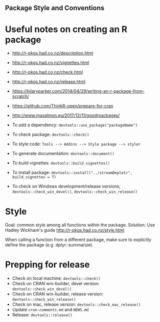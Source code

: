 ## Package Style and Conventions

# Useful notes on creating an R package
- http://r-pkgs.had.co.nz/description.html
- http://r-pkgs.had.co.nz/vignettes.html
- http://r-pkgs.had.co.nz/check.html
- http://r-pkgs.had.co.nz/release.html
- https://hilaryparker.com/2014/04/29/writing-an-r-package-from-scratch/
- https://github.com/ThinkR-open/prepare-for-cran
- http://www.masalmon.eu/2017/12/11/goodrpackages/

- To add a dependency: `devtools::use_package("packageName")`
- To check package: `devtools::check()`
- To style code: `Tools --> Addins --> Style package --> styler`
- To generate documentation: `devtools::document()`
- To build vignettes: `devtools::build_vignettes()`
- To install package: `devtools::install("../streamDepletr", build_vignettes = T)`
- To check on Windows development/release versions; `devtools::check_win_devel()`, `devtools::check_win_release()`

# Style
Goal: common style among all functions within the package. 
Solution: Use Hadley Wickham's guide http://r-pkgs.had.co.nz/style.html

When calling a function from a different package, make sure to explicitly
define the package (e.g. dplyr::summarize).

# Prepping for release
- Check on local machine: `devtools::check()`
- Check on CRAN win-builder, devel version: `devtools::check_win_devel()`
- Check on CRAN win-builder, release version: `devtools::check_win_release()`
- Check on mac, release version: `devtools::check_mac_release()`
- Update `cran-comments.md` and `NEWS.md`
- Release: `devtools::release()`
